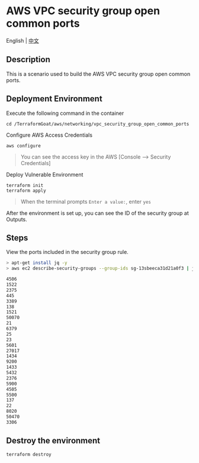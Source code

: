 # AWS VPC security group open common ports

English | [中文](./README_CN.md)

## Description

This is a scenario used to build the AWS VPC security group open common ports.

## Deployment Environment

Execute the following command in the container

```shell
cd /TerraformGoat/aws/networking/vpc_security_group_open_common_ports
```

Configure AWS Access Credentials

```shell
aws configure
```

> You can see the access key in the AWS [Console --> Security Credentials]

Deploy Vulnerable Environment

```shell
terraform init
terraform apply
```

> When the terminal prompts `Enter a value:`, enter `yes`

After the environment is set up, you can see the ID of the security group at Outputs.

## Steps

View the ports included in the security group rule.

```bash
> apt-get install jq -y
> aws ec2 describe-security-groups --group-ids sg-13sbeeca31d21a0f3 | jq '.SecurityGroups[].IpPermissions[].FromPort'

4506
1522
2375
445
3389
138
1521
50070
21
6379
25
23
5601
27017
1434
9200
1433
5432
2376
5900
4505
5500
137
22
8020
50470
3306
```

## Destroy the environment

```shell
terraform destroy
```

